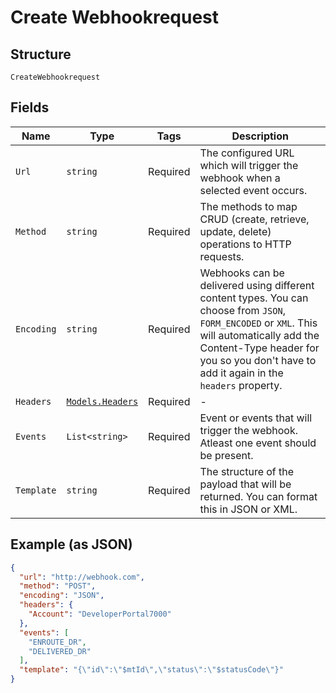 
# Create Webhookrequest

## Structure

`CreateWebhookrequest`

## Fields

| Name | Type | Tags | Description |
|  --- | --- | --- | --- |
| `Url` | `string` | Required | The configured URL which will trigger the webhook when a selected event occurs. |
| `Method` | `string` | Required | The methods to map CRUD (create, retrieve, update, delete) operations to HTTP requests. |
| `Encoding` | `string` | Required | Webhooks can be delivered using different content types. You can choose from `JSON`, `FORM_ENCODED` or `XML`. This will automatically add the Content-Type header for you so you don't have to add it again in the `headers` property. |
| `Headers` | [`Models.Headers`](/doc/models/headers.md) | Required | - |
| `Events` | `List<string>` | Required | Event or events that will trigger the webhook. Atleast one event should be present. |
| `Template` | `string` | Required | The structure of the payload that will be returned. You can format this in JSON or XML. |

## Example (as JSON)

```json
{
  "url": "http://webhook.com",
  "method": "POST",
  "encoding": "JSON",
  "headers": {
    "Account": "DeveloperPortal7000"
  },
  "events": [
    "ENROUTE_DR",
    "DELIVERED_DR"
  ],
  "template": "{\"id\":\"$mtId\",\"status\":\"$statusCode\"}"
}
```

